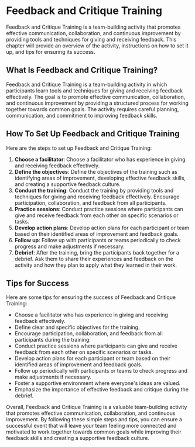 Feedback and Critique Training
=================================================================

Feedback and Critique Training is a team-building activity that promotes effective communication, collaboration, and continuous improvement by providing tools and techniques for giving and receiving feedback. This chapter will provide an overview of the activity, instructions on how to set it up, and tips for ensuring its success.

What Is Feedback and Critique Training?
---------------------------------------

Feedback and Critique Training is a team-building activity in which participants learn tools and techniques for giving and receiving feedback effectively. The goal is to promote effective communication, collaboration, and continuous improvement by providing a structured process for working together towards common goals. The activity requires careful planning, communication, and commitment to improving feedback skills.

How To Set Up Feedback and Critique Training
--------------------------------------------

Here are the steps to set up Feedback and Critique Training:

1. **Choose a facilitator**: Choose a facilitator who has experience in giving and receiving feedback effectively.
2. **Define the objectives**: Define the objectives of the training such as identifying areas of improvement, developing effective feedback skills, and creating a supportive feedback culture.
3. **Conduct the training**: Conduct the training by providing tools and techniques for giving and receiving feedback effectively. Encourage participation, collaboration, and feedback from all participants.
4. **Practice sessions**: Conduct practice sessions where participants can give and receive feedback from each other on specific scenarios or tasks.
5. **Develop action plans**: Develop action plans for each participant or team based on their identified areas of improvement and feedback goals.
6. **Follow up**: Follow up with participants or teams periodically to check progress and make adjustments if necessary.
7. **Debrief**: After the training, bring the participants back together for a debrief. Ask them to share their experiences and feedback on the activity and how they plan to apply what they learned in their work.

Tips for Success
----------------

Here are some tips for ensuring the success of Feedback and Critique Training:

* Choose a facilitator who has experience in giving and receiving feedback effectively.
* Define clear and specific objectives for the training.
* Encourage participation, collaboration, and feedback from all participants during the training.
* Conduct practice sessions where participants can give and receive feedback from each other on specific scenarios or tasks.
* Develop action plans for each participant or team based on their identified areas of improvement and feedback goals.
* Follow up periodically with participants or teams to check progress and make adjustments if necessary.
* Foster a supportive environment where everyone's ideas are valued.
* Emphasize the importance of effective feedback and critique during the debrief.

Overall, Feedback and Critique Training is a valuable team-building activity that promotes effective communication, collaboration, and continuous improvement. By following these simple steps and tips, you can ensure a successful event that will leave your team feeling more connected and motivated to work together towards common goals while improving their feedback skills and creating a supportive feedback culture.
